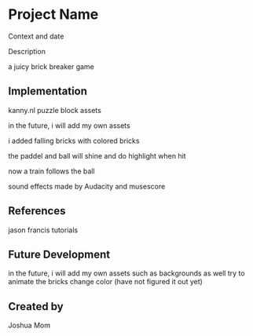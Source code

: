 # Project Name

Context and date

Description

a juicy brick breaker game 


## Implementation

kanny.nl puzzle block assets

in the future, i will add my own assets

i added falling bricks with colored bricks

the paddel and ball will shine and do highlight when hit

now a train follows the ball

sound effects made by Audacity and musescore


## References

jason francis tutorials

## Future Development

in the future, i will add my own assets such as backgrounds as well try to animate the bricks change color (have not figured it out yet)


## Created by 
Joshua Mom
